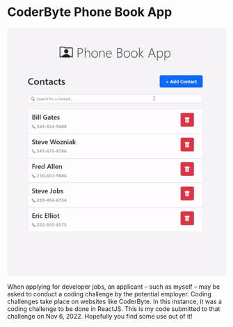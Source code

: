 # CoderByte Phone Book App

<p align="center">
<img src="https://github.com/dudetechitout/coderbyte-phone-book-app/blob/main/app_preview.gif?raw=true">
</p>

When applying for developer jobs, an applicant – such as myself – may be asked to conduct a coding challenge by the potential employer. Coding challenges take place on websites like CoderByte. In this instance, it was a coding challenge to be done in ReactJS. This is my code submitted to that challenge on Nov 6, 2022. Hopefully you find some use out of it!
